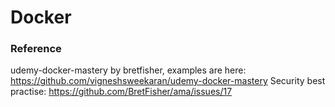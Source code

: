 # Docker

### Reference
udemy-docker-mastery by bretfisher, examples are here: https://github.com/vigneshsweekaran/udemy-docker-mastery
Security best practise: https://github.com/BretFisher/ama/issues/17
